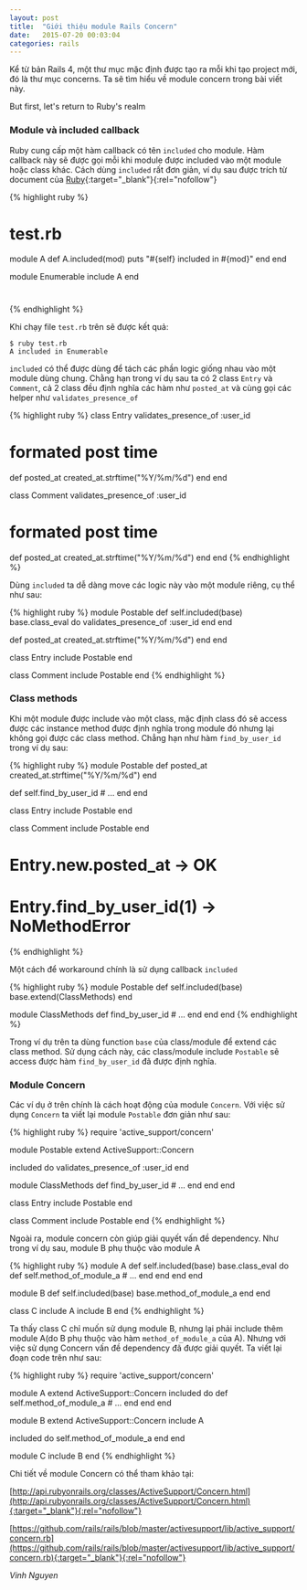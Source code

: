 ```yaml
---
layout: post
title:  "Giới thiệu module Rails Concern"
date:   2015-07-20 00:03:04
categories: rails
---
```


Kể từ bản Rails 4, một thư mục mặc định được tạo ra mỗi khi tạo project mới, đó là thư mục concerns. Ta sẽ tìm hiểu về module concern trong bài viết này.

But first, let's return to Ruby's realm

### Module và included callback

Ruby cung cấp một hàm callback có tên `included` cho module. Hàm callback này sẽ được gọi mỗi khi module được included vào một module hoặc class khác. Cách dùng `included` rất đơn giản, ví dụ sau được trích từ document của [Ruby](http://ruby-doc.org/core-1.9.3/Module.html#method-i-included){:target="_blank"}{:rel="nofollow"}

{% highlight ruby %}
# test.rb
module A
  def A.included(mod)
    puts "#{self} included in #{mod}"
  end
end

module Enumerable
  include A
end
# 
{% endhighlight %}

Khi chạy file `test.rb` trên sẽ được kết quả:

    $ ruby test.rb
    A included in Enumerable

`included` có thể được dùng để tách các phần logic giống nhau vào một module dùng chung. Chằng hạn trong ví dụ sau ta có 2 class `Entry` và `Comment`, cả 2 class đều định nghĩa các hàm như `posted_at` và cùng gọi các helper như `validates_presence_of`

{% highlight ruby %}
class Entry
  validates_presence_of :user_id
  
  # formated post time
  def posted_at
    created_at.strftime("%Y/%m/%d")
  end
end

class Comment
  validates_presence_of :user_id
  
  # formated post time
  def posted_at
    created_at.strftime("%Y/%m/%d")
  end
end
{% endhighlight %}

Dùng `included` ta dễ dàng move các logic này vào một module riêng, cụ thể như sau:

{% highlight ruby %}
module Postable
  def self.included(base)
    base.class_eval do
      validates_presence_of :user_id
    end
  end
  
  def posted_at
    created_at.strftime("%Y/%m/%d")
  end
end

class Entry
  include Postable
end

class Comment
  include Postable
end
{% endhighlight %}

### Class methods

Khi một module được include vào một class, mặc định class đó sẽ access được các instance method được định nghĩa trong module đó nhưng lại không gọi được các class method. Chẳng hạn như hàm `find_by_user_id` trong ví dụ sau:

{% highlight ruby %}
module Postable
  def posted_at
    created_at.strftime("%Y/%m/%d")
  end
  
  def self.find_by_user_id
    # ...
  end
end

class Entry
  include Postable
end

class Comment
  include Postable
end

# Entry.new.posted_at -> OK
# Entry.find_by_user_id(1) -> NoMethodError
{% endhighlight %}

Một cách để workaround chính là sử dụng callback `included`

{% highlight ruby %}
module Postable
  def self.included(base)
    base.extend(ClassMethods)
  end
  
  module ClassMethods
    def find_by_user_id
      # ...
    end
  end
end
{% endhighlight %}

Trong ví dụ trên ta dùng function `base` của class/module để extend các class method. Sử dụng cách này, các class/module include `Postable` sẽ access được hàm `find_by_user_id` đã được định nghĩa.

### Module Concern

Các ví dụ ở trên chính là cách hoạt động của module `Concern`. Với việc sử dụng `Concern` ta viết lại module `Postable` đơn giản như sau:

{% highlight ruby %}
require 'active_support/concern'

module Postable
  extend ActiveSupport::Concern

  included do
    validates_presence_of :user_id
  end
  
  module ClassMethods
    def find_by_user_id
      # ...
    end
  end
end

class Entry
  include Postable
end

class Comment
  include Postable
end
{% endhighlight %}

Ngoài ra, module concern còn giúp giải quyết vấn đề dependency. Như trong ví dụ sau, module B phụ thuộc vào module A

{% highlight ruby %}
module A
  def self.included(base)
    base.class_eval do
	  def self.method_of_module_a
	    # ...
	  end
	end
  end
end

module B
  def self.included(base)
    base.method_of_module_a
  end
end

class C
  include A
  include B
end
{% endhighlight %}

Ta thấy class C chỉ muốn sử dụng module B, nhưng lại phải include thêm module A(do B phụ thuộc vào hàm `method_of_module_a` của A).
Nhưng với việc sử dụng Concern vấn đề dependency đã được giải quyết. Ta viết lại đoạn code trên như sau:

{% highlight ruby %}
require 'active_support/concern'

module A
  extend ActiveSupport::Concern
  included do
    def self.method_of_module_a
      # ...
    end
  end
end

module B
  extend ActiveSupport::Concern
  include A
  
  included do
  self.method_of_module_a
  end
end

module C
  include B
end
{% endhighlight %}

Chi tiết về module Concern có thể tham khảo tại:

[http://api.rubyonrails.org/classes/ActiveSupport/Concern.html](http://api.rubyonrails.org/classes/ActiveSupport/Concern.html){:target="_blank"}{:rel="nofollow"}

[https://github.com/rails/rails/blob/master/activesupport/lib/active_support/concern.rb](https://github.com/rails/rails/blob/master/activesupport/lib/active_support/concern.rb){:target="_blank"}{:rel="nofollow"}

*Vinh Nguyen*
